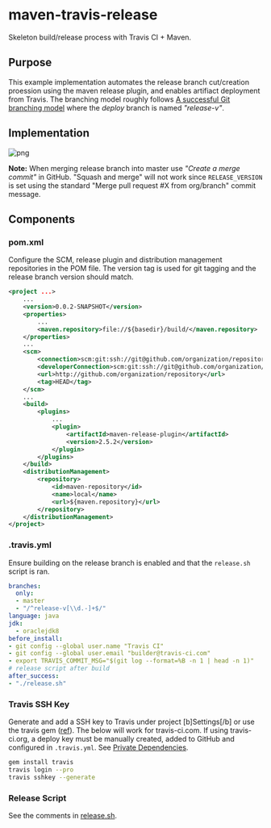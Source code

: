 # maven-travis-release

Skeleton build/release process with Travis CI + Maven. 

## Purpose

This example implementation automates the release branch cut/creation proession using the maven release plugin, and enables artifiact deployment from Travis. The branching model roughly follows [A successful Git branching model](http://nvie.com/posts/a-successful-git-branching-model/) where the *deploy* branch is named *"release-v<VERSION>"*. 

## Implementation

![png](https://github.com/shblt/maven-travis-release-depoyment/blob/master/diagram.png)

**Note:** When merging release branch into master use *"Create a merge commit"* in GitHub. "Squash and merge" will not work since `RELEASE_VERSION` is set using the standard "Merge pull request #X from org/branch" commit message.

## Components

### pom.xml

Configure the SCM, release plugin and distribution management repositories in the POM file. The version tag is used for git tagging and the release branch version should match. 

```xml
<project ...>
    ...
    <version>0.0.2-SNAPSHOT</version>
    <properties>
        ...
        <maven.repository>file://${basedir}/build/</maven.repository>
    </properties>
    ...
    <scm>
        <connection>scm:git:ssh://git@github.com/organization/repository.git</connection>
        <developerConnection>scm:git:ssh://git@github.com/organization/repository.git</developerConnection>
        <url>http://github.com/organization/repository</url>
        <tag>HEAD</tag>
    </scm>
    ...
    <build>
        <plugins>
            ...
            <plugin>
                <artifactId>maven-release-plugin</artifactId>
                <version>2.5.2</version>
            </plugin>
        </plugins>
    </build>
    <distributionManagement>
        <repository>
            <id>maven-repository</id>
            <name>local</name>
            <url>${maven.repository}</url>
        </repository>
    </distributionManagement>
</project>
```

### .travis.yml

Ensure building on the release branch is enabled and that the `release.sh` script is ran.
```yml
branches:
  only:
  - master
  - "/^release-v[\\d.-]+$/"
language: java
jdk:
  - oraclejdk8
before_install:
- git config --global user.name "Travis CI"
- git config --global user.email "builder@travis-ci.com"
- export TRAVIS_COMMIT_MSG="$(git log --format=%B -n 1 | head -n 1)"
# release script after build
after_success:
- "./release.sh"
```

### Travis SSH Key

Generate and add a SSH key to Travis under project [b]Settings[/b] or use the travis gem ([ref](http://stackoverflow.com/questions/27444891/how-to-add-ssh-key-in-travis-ci)). The below will work for travis-ci.com. If using travis-ci.org, a deploy key must be manually created, added to GitHub and configured in `.travis.yml`. See [Private Dependencies](https://docs.travis-ci.com/user/private-dependencies/).

```bash
gem install travis
travis login --pro
travis sshkey --generate
```

### Release Script

See the comments in [release.sh](https://github.com/shblt/maven-travis-release-depoyment/blob/master/release.sh).
